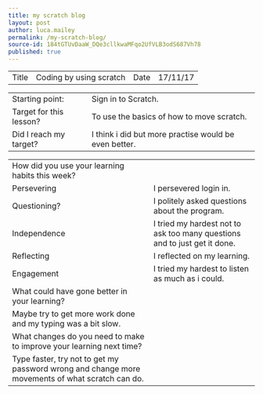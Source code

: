 ```yaml
---
title: my scratch blog
layout: post
author: luca.mailey
permalink: /my-scratch-blog/
source-id: 184tGTUvDaaW_DQe3cllkwaMFqo2UfVLB3odS687Vh78
published: true
---
```

<table>
  <tr>
    <td>Title</td>
    <td>Coding by using scratch</td>
    <td>Date</td>
    <td>17/11/17</td>
  </tr>
</table>


<table>
  <tr>
    <td>Starting point:</td>
    <td>Sign in to Scratch.</td>
  </tr>
  <tr>
    <td>Target for this lesson?</td>
    <td>To use the basics of how to move scratch.</td>
  </tr>
  <tr>
    <td>Did I reach my target? </td>
    <td>I think i did but more practise would be even better.</td>
  </tr>
</table>


<table>
  <tr>
    <td>How did you use your learning habits this week?</td>
    <td></td>
  </tr>
  <tr>
    <td>Persevering</td>
    <td>I persevered login in.</td>
  </tr>
  <tr>
    <td>Questioning?</td>
    <td>I politely asked questions about the program.</td>
  </tr>
  <tr>
    <td>Independence</td>
    <td>I tried my hardest not to ask too many questions and to just get it done.</td>
  </tr>
  <tr>
    <td>Reflecting</td>
    <td>I reflected on my learning.</td>
  </tr>
  <tr>
    <td>Engagement</td>
    <td>I tried my hardest to listen as much as i could.</td>
  </tr>
  <tr>
    <td>What could have gone better in your learning?</td>
    <td></td>
  </tr>
  <tr>
    <td>Maybe try to get more work done and my typing was a bit slow.</td>
    <td></td>
  </tr>
  <tr>
    <td>What changes do you need to make to improve your learning next time?</td>
    <td></td>
  </tr>
  <tr>
    <td>Type faster, try not to get my password wrong and change more movements of what  scratch can do. </td>
    <td></td>
  </tr>
</table>



